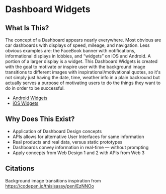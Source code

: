 # Dashboard Widgets


## What Is This?
The concept of a Dashboard appears nearly everywhere. Most obvious are car dashboards with displays of speed, mileage, and navigation. Less obvious examples are: the FaceBook banner with notifications, informational displays in lobbies, and “widgets” on iOS and Android. A portion of a larger display is a widget.
This Dashboard Widgets is created with the goal to motivate or inspire user with the background image transitions to different images with inspirational/motivational quotes, so it's not simply just having the date, time, weather info in a plain backround but actually serves a purpose of motivating users to do the things they want to do in order to be successful.

* [Android Widgets](https://developer.android.com/guide/topics/appwidgets/overview)
* [iOS Widgets](https://www.imore.com/widgets-ios-8-explained)

## Why Does This Exist?
* Application of Dashboard Design concepts
* APIs allows for alternative User Interfaces for same information
* Real products and real data, versus static prototypes
* Dashboards convey information in real-time — without prompting
* Apply concepts from Web Design 1 and 2 with APIs from Web 3

## Citations
Background image transitions inspiration from https://codepen.io/thisisassy/pen/EzNNOo
